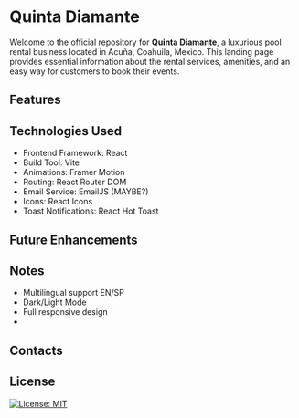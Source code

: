 # Quinta Diamante

Welcome to the official repository for **Quinta Diamante**, a luxurious pool rental business located in Acuña, Coahuila, Mexico. This landing page provides essential information about the rental services, amenities, and an easy way for customers to book their events.

## Features

## Technologies Used

- Frontend Framework: React 
- Build Tool: Vite
- Animations: Framer Motion
- Routing: React Router DOM
- Email Service: EmailJS (MAYBE?)
- Icons: React Icons
- Toast Notifications: React Hot Toast

## Future Enhancements

## Notes

- Multilingual support EN/SP
- Dark/Light Mode
- Full responsive design
- 

## Contacts

## License

[![License: MIT](https://img.shields.io/badge/License-MIT-yellow.svg)](https://opensource.org/licenses/MIT)
